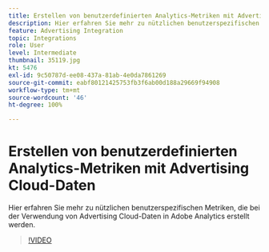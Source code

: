 ```yaml
---
title: Erstellen von benutzerdefinierten Analytics-Metriken mit Advertising Cloud-Daten
description: Hier erfahren Sie mehr zu nützlichen benutzerspezifischen Metriken, die bei der Verwendung von Advertising Cloud-Daten in Adobe Analytics erstellt werden.
feature: Advertising Integration
topic: Integrations
role: User
level: Intermediate
thumbnail: 35119.jpg
kt: 5476
exl-id: 9c50787d-ee08-437a-81ab-4e0da7861269
source-git-commit: eabf80121425753fb3f6ab00d188a29669f94908
workflow-type: tm+mt
source-wordcount: '46'
ht-degree: 100%

---
```



# Erstellen von benutzerdefinierten Analytics-Metriken mit Advertising Cloud-Daten

Hier erfahren Sie mehr zu nützlichen benutzerspezifischen Metriken, die bei der Verwendung von Advertising Cloud-Daten in Adobe Analytics erstellt werden.

>[!VIDEO](https://video.tv.adobe.com/v/35119/?quality=12&learn=on)
